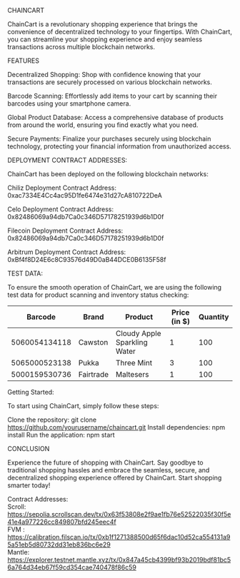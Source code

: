 CHAINCART

ChainCart is a revolutionary shopping experience that brings the convenience of decentralized technology to your fingertips. With ChainCart, you can streamline your shopping experience and enjoy seamless transactions across multiple blockchain networks.

FEATURES

Decentralized Shopping: Shop with confidence knowing that your transactions are securely processed on various blockchain networks.

Barcode Scanning: Effortlessly add items to your cart by scanning their barcodes using your smartphone camera.

Global Product Database: Access a comprehensive database of products from around the world, ensuring you find exactly what you need.

Secure Payments: Finalize your purchases securely using blockchain technology, protecting your financial information from unauthorized access.

DEPLOYMENT CONTRACT ADDRESSES:

ChainCart has been deployed on the following blockchain networks:

Chiliz Deployment Contract Address: 0xac7334E4Cc4ac95D1fe6474e31d27cA810722DeA


Celo Deployment Contract Address: 0x82486069a94db7Ca0c346D57178251939d6b1D0f


Filecoin Deployment Contract Address: 0x82486069a94db7Ca0c346D57178251939d6b1D0f


Arbitrum Deployment Contract Address: 0xBf4f8D24E6c8C93576d49D0aB44DCE0B6135F58f

TEST DATA:

To ensure the smooth operation of ChainCart, we are using the following test data for product scanning and inventory status checking:

| Barcode      | Brand       | Product                   | Price (in $) | Quantity |
|--------------|-------------|---------------------------|--------------|----------|
| 5060054134118 | Cawston     | Cloudy Apple Sparkling Water | 1        | 100      |
| 5065000523138 | Pukka       | Three Mint                | 3           | 100      |
| 5000159530736 | Fairtrade   | Maltesers                 | 1           | 100      |

Getting Started:

To start using ChainCart, simply follow these steps:

Clone the repository: git clone https://github.com/yourusername/chaincart.git
Install dependencies: npm install
Run the application: npm start

CONCLUSION

Experience the future of shopping with ChainCart. Say goodbye to traditional shopping hassles and embrace the seamless, secure, and decentralized shopping experience offered by ChainCart. Start shopping smarter today!


Contract Addresses: <br/>
Scroll: https://sepolia.scrollscan.dev/tx/0x63f53808e2f9ae1fb76e52522035f30f5e41e4a977226cc849807bfd245eec4f <br/>
FVM : https://calibration.filscan.io/tx/0xb1f1271388500d65f6dac10d52ca554131a95a51eb5d80732dd31eb836bc6e29 <br/>
Mantle: https://explorer.testnet.mantle.xyz/tx/0x847a45cb4399bf93b2019bdf81bc56a764d34eb67f59cd354cae740478f86c59 <br/>
